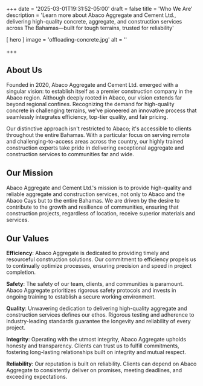 +++
date = '2025-03-01T19:31:52-05:00'
draft = false
title = 'Who We Are'
description = 'Learn more about Abaco Aggregate and Cement Ltd., delivering high-quality concrete, aggregate, and construction services across The Bahamas—built for tough terrains, trusted for reliability'

[ hero ]
  image = 'offloading-concrete.jpg'
  alt = ''

+++

## About Us

Founded in 2020, Abaco Aggregate and Cement Ltd. emerged with a singular vision: to establish itself as a premier construction company in the Abaco region. Although deeply rooted in Abaco, our vision extends far beyond regional confines. Recognizing the demand for high-quality concrete in challenging terrains, we've pioneered an innovative process that seamlessly integrates efficiency, top-tier quality, and fair pricing.

Our distinctive approach isn't restricted to Abaco; it's accessible to clients throughout the entire Bahamas. With a particular focus on serving remote and challenging-to-access areas across the country, our highly trained construction experts take pride in delivering exceptional aggregate and construction services to communities far and wide.

## Our Mission

Abaco Aggregate and Cement Ltd.'s mission is to provide high-quality and reliable aggregate and construction services, not only to Abaco and the Abaco Cays but to the entire Bahamas. We are driven by the desire to contribute to the growth and resilience of communities, ensuring that construction projects, regardless of location, receive superior materials and services.

## Our Values

**Efficiency**: Abaco Aggregate is dedicated to providing timely and resourceful construction solutions. Our commitment to efficiency propels us to continually optimize processes, ensuring precision and speed in project completion.

**Safety**: The safety of our team, clients, and communities is paramount. Abaco Aggregate prioritizes rigorous safety protocols and invests in ongoing training to establish a secure working environment.

**Quality**: Unwavering dedication to delivering high-quality aggregate and construction services defines our ethos. Rigorous testing and adherence to industry-leading standards guarantee the longevity and reliability of every project.

**Integrity**: Operating with the utmost integrity, Abaco Aggregate upholds honesty and transparency. Clients can trust us to fulfill commitments, fostering long-lasting relationships built on integrity and mutual respect.

**Reliability**: Our reputation is built on reliability. Clients can depend on Abaco Aggregate to consistently deliver on promises, meeting deadlines, and exceeding expectations.